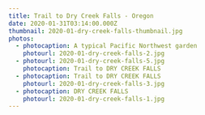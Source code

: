 ```yaml
---
title: Trail to Dry Creek Falls - Oregon
date: 2020-01-31T03:14:00.000Z
thumbnail: 2020-01-dry-creek-falls-thumbnail.jpg
photos:
  - photocaption: A typical Pacific Northwest garden
    photourl: 2020-01-dry-creek-falls-2.jpg
  - photourl: 2020-01-dry-creek-falls-5.jpg
    photocaption: Trail to DRY CREEK FALLS
  - photocaption: Trail to DRY CREEK FALLS
    photourl: 2020-01-dry-creek-falls-3.jpg
  - photocaption: DRY CREEK FALLS
    photourl: 2020-01-dry-creek-falls-1.jpg
---
```

